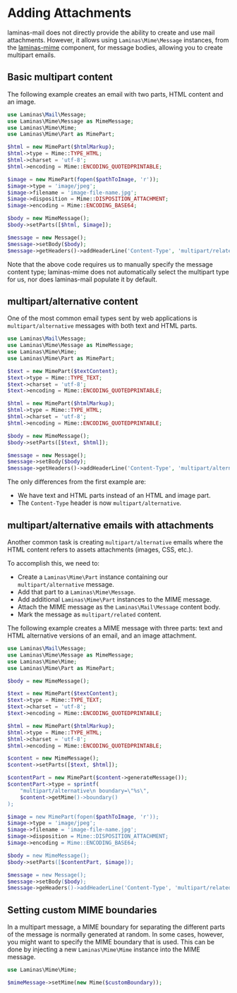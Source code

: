 # Adding Attachments

laminas-mail does not directly provide the ability to create and use mail
attachments. However, it allows using `Laminas\Mime\Message` instances, from the
[laminas-mime](https://github.com/laminas/laminas-mime) component, for message
bodies, allowing you to create multipart emails.

## Basic multipart content

The following example creates an email with two parts, HTML content and an
image.

```php
use Laminas\Mail\Message;
use Laminas\Mime\Message as MimeMessage;
use Laminas\Mime\Mime;
use Laminas\Mime\Part as MimePart;

$html = new MimePart($htmlMarkup);
$html->type = Mime::TYPE_HTML;
$html->charset = 'utf-8';
$html->encoding = Mime::ENCODING_QUOTEDPRINTABLE;

$image = new MimePart(fopen($pathToImage, 'r'));
$image->type = 'image/jpeg';
$image->filename = 'image-file-name.jpg';
$image->disposition = Mime::DISPOSITION_ATTACHMENT;
$image->encoding = Mime::ENCODING_BASE64;

$body = new MimeMessage();
$body->setParts([$html, $image]);

$message = new Message();
$message->setBody($body);
$message->getHeaders()->addHeaderLine('Content-Type', 'multipart/related');
```

Note that the above code requires us to manually specify the message content
type; laminas-mime does not automatically select the multipart type for us, nor
does laminas-mail populate it by default.

## multipart/alternative content

One of the most common email types sent by web applications is
`multipart/alternative` messages with both text and HTML parts.

```php
use Laminas\Mail\Message;
use Laminas\Mime\Message as MimeMessage;
use Laminas\Mime\Mime;
use Laminas\Mime\Part as MimePart;

$text = new MimePart($textContent);
$text->type = Mime::TYPE_TEXT;
$text->charset = 'utf-8';
$text->encoding = Mime::ENCODING_QUOTEDPRINTABLE;

$html = new MimePart($htmlMarkup);
$html->type = Mime::TYPE_HTML;
$html->charset = 'utf-8';
$html->encoding = Mime::ENCODING_QUOTEDPRINTABLE;

$body = new MimeMessage();
$body->setParts([$text, $html]);

$message = new Message();
$message->setBody($body);
$message->getHeaders()->addHeaderLine('Content-Type', 'multipart/alternative');
```

The only differences from the first example are:

- We have text and HTML parts instead of an HTML and image part.
- The `Content-Type` header is now `multipart/alternative`.

## multipart/alternative emails with attachments

Another common task is creating `multipart/alternative` emails where the HTML
content refers to assets attachments (images, CSS, etc.).

To accomplish this, we need to:

- Create a `Laminas\Mime\Part` instance containing our `multipart/alternative`
  message.
- Add that part to a `Laminas\Mime\Message`.
- Add additional `Laminas\Mime\Part` instances to the MIME message.
- Attach the MIME message as the `Laminas\Mail\Message` content body.
- Mark the message as `multipart/related` content.

The following example creates a MIME message with three parts: text and HTML
alternative versions of an email, and an image attachment.

```php
use Laminas\Mail\Message;
use Laminas\Mime\Message as MimeMessage;
use Laminas\Mime\Mime;
use Laminas\Mime\Part as MimePart;

$body = new MimeMessage();

$text = new MimePart($textContent);
$text->type = Mime::TYPE_TEXT;
$text->charset = 'utf-8';
$text->encoding = Mime::ENCODING_QUOTEDPRINTABLE;

$html = new MimePart($htmlMarkup);
$html->type = Mime::TYPE_HTML;
$html->charset = 'utf-8';
$html->encoding = Mime::ENCODING_QUOTEDPRINTABLE;

$content = new MimeMessage();
$content->setParts([$text, $html]);

$contentPart = new MimePart($content->generateMessage());
$contentPart->type = sprintf(
    "multipart/alternative\n boundary=\"%s\",
    $content->getMime()->boundary()
);

$image = new MimePart(fopen($pathToImage, 'r'));
$image->type = 'image/jpeg';
$image->filename = 'image-file-name.jpg';
$image->disposition = Mime::DISPOSITION_ATTACHMENT;
$image->encoding = Mime::ENCODING_BASE64;

$body = new MimeMessage();
$body->setParts([$contentPart, $image]);

$message = new Message();
$message->setBody($body);
$message->geHeaders()->addHeaderLine('Content-Type', 'multipart/related');
```

## Setting custom MIME boundaries

In a multipart message, a MIME boundary for separating the different parts of
the message is normally generated at random. In some cases, however, you might
want to specify the MIME boundary that is used. This can be done by injecting a
new `Laminas\Mime\Mime` instance into the MIME message.

```php
use Laminas\Mime\Mime;

$mimeMessage->setMime(new Mime($customBoundary));
```
